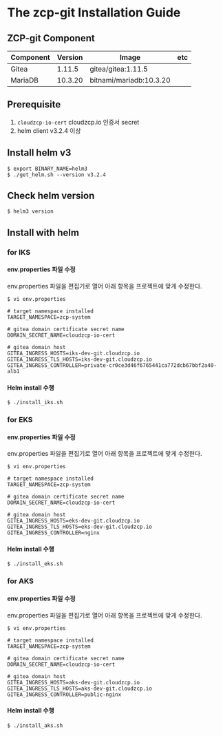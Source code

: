 # The zcp-git Installation Guide

## ZCP-git Component 

| Component        | Version           | Image  | etc |
| ------------- |-------------|-----|----|
|Gitea| 1.11.5 |gitea/gitea:1.11.5
|MariaDB| 10.3.20 |bitnami/mariadb:10.3.20

## Prerequisite

1. `cloudzcp-io-cert` cloudzcp.io 인증서 secret
2. helm client v3.2.4 이상

## Install helm v3
```
$ export BINARY_NAME=helm3
$ ./get_helm.sh --version v3.2.4
```
## Check helm version
```
$ helm3 version
```

## Install with helm

### for IKS

#### env.properties 파일 수정
env.properties 파일을 편집기로 열어 아래 항목을 프로젝트에 맞게 수정한다.

```
$ vi env.properties 
```

```
# target namespace installed
TARGET_NAMESPACE=zcp-system

# gitea domain certificate secret name
DOMAIN_SECRET_NAME=cloudzcp-io-cert

# gitea domain host
GITEA_INGRESS_HOSTS=iks-dev-git.cloudzcp.io
GITEA_INGRESS_TLS_HOSTS=iks-dev-git.cloudzcp.io
GITEA_INGRESS_CONTROLLER=private-cr0ce3d46f6765441ca772dcb67bbf2a40-alb1
```

#### Helm install 수행

```
$ ./install_iks.sh
```

### for EKS

#### env.properties 파일 수정
env.properties 파일을 편집기로 열어 아래 항목을 프로젝트에 맞게 수정한다.

```
$ vi env.properties 
```

```
# target namespace installed
TARGET_NAMESPACE=zcp-system

# gitea domain certificate secret name
DOMAIN_SECRET_NAME=cloudzcp-io-cert

# gitea domain host
GITEA_INGRESS_HOSTS=eks-dev-git.cloudzcp.io
GITEA_INGRESS_TLS_HOSTS=eks-dev-git.cloudzcp.io
GITEA_INGRESS_CONTROLLER=nginx
```

#### Helm install 수행

```
$ ./install_eks.sh
```

### for AKS

#### env.properties 파일 수정
env.properties 파일을 편집기로 열어 아래 항목을 프로젝트에 맞게 수정한다.

```
$ vi env.properties 
```

```
# target namespace installed
TARGET_NAMESPACE=zcp-system

# gitea domain certificate secret name
DOMAIN_SECRET_NAME=cloudzcp-io-cert

# gitea domain host
GITEA_INGRESS_HOSTS=aks-dev-git.cloudzcp.io
GITEA_INGRESS_TLS_HOSTS=aks-dev-git.cloudzcp.io
GITEA_INGRESS_CONTROLLER=public-nginx
```

#### Helm install 수행

```
$ ./install_aks.sh
```